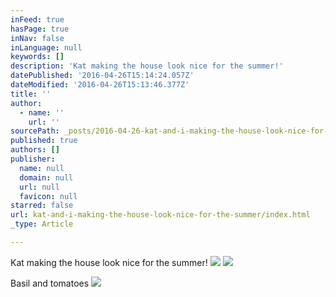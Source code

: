 ```yaml
---
inFeed: true
hasPage: true
inNav: false
inLanguage: null
keywords: []
description: 'Kat making the house look nice for the summer!'
datePublished: '2016-04-26T15:14:24.057Z'
dateModified: '2016-04-26T15:13:46.377Z'
title: ''
author:
  - name: ''
    url: ''
sourcePath: _posts/2016-04-26-kat-and-i-making-the-house-look-nice-for-the-summer.md
published: true
authors: []
publisher:
  name: null
  domain: null
  url: null
  favicon: null
starred: false
url: kat-and-i-making-the-house-look-nice-for-the-summer/index.html
_type: Article

---
```

Kat making the house look nice for the summer!
![](https://the-grid-user-content.s3-us-west-2.amazonaws.com/481dd103-8c82-4ebf-a6fe-663a6547a7ae.jpg)
![](https://the-grid-user-content.s3-us-west-2.amazonaws.com/d283ddc6-cd17-4fbc-a9bc-d812cebc5aac.jpg)

Basil and tomatoes
![](https://the-grid-user-content.s3-us-west-2.amazonaws.com/ce744b0e-fb55-47f4-800e-19272e41efcb.png)